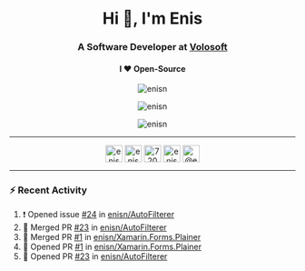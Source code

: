<h1 align="center">Hi 👋, I'm Enis</h1>
<h3 align="center">A Software Developer at <a href="/volosoft">Volosoft</a></h3>

<h4 align="center"> I ❤ Open-Source</h4>

<p align="center"> <img src="https://komarev.com/ghpvc/?username=enisn" alt="enisn" /> </p>

<p align="center">
<img src="https://github-readme-stats.vercel.app/api/top-langs/?username=enisn&layout=compact" alt="enisn" />
</p>

<p align="center">
<img src="https://github-readme-stats.vercel.app/api?username=enisn&show_icons=true" alt="enisn" />
</p>

<hr />

<p align="center">
<a href="https://dev.to/enisn" target="blank"><img align="center" src="https://cdn.jsdelivr.net/npm/simple-icons@3.0.1/icons/dev-dot-to.svg" alt="enisn" height="30" width="30" /></a>
<a href="https://twitter.com/enisnecipoglu" target="blank"><img align="center" src="https://cdn.jsdelivr.net/npm/simple-icons@3.0.1/icons/twitter.svg" alt="enisnecipoglu" height="30" width="30" /></a>
<a href="https://stackoverflow.com/users/7200126" target="blank"><img align="center" src="https://cdn.jsdelivr.net/npm/simple-icons@3.0.1/icons/stackoverflow.svg" alt="7200126" height="30" width="30" /></a>
<a href="https://instagram.com/enisnecipoglu" target="blank"><img align="center" src="https://cdn.jsdelivr.net/npm/simple-icons@3.0.1/icons/instagram.svg" alt="enisnecipoglu" height="30" width="30" /></a>
<a href="https://medium.com/@enis.necipoglu" target="blank"><img align="center" src="https://cdn.jsdelivr.net/npm/simple-icons@3.0.1/icons/medium.svg" alt="@enis.necipoglu" height="30" width="30" /></a>
</p>

<hr />

### :zap: Recent Activity

<!--START_SECTION:activity-->
1. ❗️ Opened issue [#24](https://github.com/enisn/AutoFilterer/issues/24) in [enisn/AutoFilterer](https://github.com/enisn/AutoFilterer)
2. 🎉 Merged PR [#23](https://github.com/enisn/AutoFilterer/pull/23) in [enisn/AutoFilterer](https://github.com/enisn/AutoFilterer)
3. 🎉 Merged PR [#1](https://github.com/enisn/Xamarin.Forms.Plainer/pull/1) in [enisn/Xamarin.Forms.Plainer](https://github.com/enisn/Xamarin.Forms.Plainer)
4. 💪 Opened PR [#1](https://github.com/enisn/Xamarin.Forms.Plainer/pull/1) in [enisn/Xamarin.Forms.Plainer](https://github.com/enisn/Xamarin.Forms.Plainer)
5. 💪 Opened PR [#23](https://github.com/enisn/AutoFilterer/pull/23) in [enisn/AutoFilterer](https://github.com/enisn/AutoFilterer)
<!--END_SECTION:activity-->
